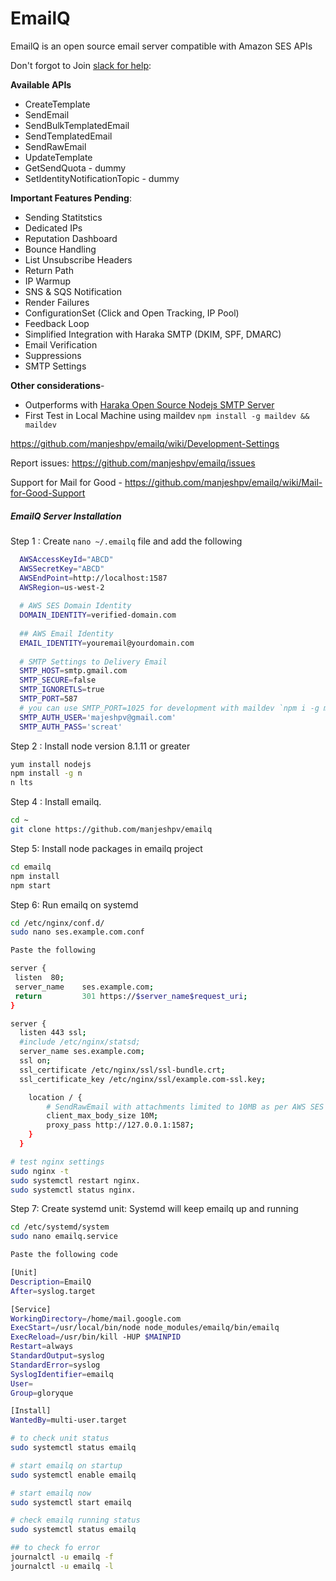 # EmailQ

EmailQ is an open source email server compatible with Amazon SES APIs

Don't forgot to Join [slack for help](https://join.slack.com/t/emailq/shared_invite/enQtMzg4MDA0MDcyMDM2LTFhZTNhYzQwMzVkYWVmODRhYTdiMjI3YTc5ZWMxZDUyOWIxYmI3MDliMWQxMGZlMmQwNzk4Yjg4MmRmOGFjYTU):

**Available APIs**

- CreateTemplate
- SendEmail
- SendBulkTemplatedEmail
- SendTemplatedEmail
- SendRawEmail
- UpdateTemplate
- GetSendQuota - dummy
- SetIdentityNotificationTopic - dummy

**Important Features Pending**:

- Sending Statitstics
- Dedicated IPs
- Reputation Dashboard
- Bounce Handling
- List Unsubscribe Headers
- Return Path
- IP Warmup
- SNS & SQS Notification
- Render Failures
- ConfigurationSet (Click and Open Tracking, IP Pool)
- Feedback Loop
- Simplified Integration with Haraka SMTP (DKIM, SPF, DMARC)
- Email Verification
- Suppressions
- SMTP Settings


**Other considerations**-

- Outperforms with [Haraka Open Source Nodejs SMTP Server](https://github.com/haraka/Haraka)
- First Test in Local Machine using maildev `npm install -g maildev && maildev`

https://github.com/manjeshpv/emailq/wiki/Development-Settings

Report issues: https://github.com/manjeshpv/emailq/issues

Support for Mail for Good - https://github.com/manjeshpv/emailq/wiki/Mail-for-Good-Support

##### EmailQ Server Installation

Step 1 : Create `nano ~/.emailq` file and add the following
```sh
  AWSAccessKeyId="ABCD"
  AWSSecretKey="ABCD"
  AWSEndPoint=http://localhost:1587
  AWSRegion=us-west-2
  
  # AWS SES Domain Identity
  DOMAIN_IDENTITY=verified-domain.com
  
  ## AWS Email Identity
  EMAIL_IDENTITY=youremail@yourdomain.com
  
  # SMTP Settings to Delivery Email
  SMTP_HOST=smtp.gmail.com
  SMTP_SECURE=false
  SMTP_IGNORETLS=true
  SMTP_PORT=587
  # you can use SMTP_PORT=1025 for development with maildev `npm i -g maildev; maildev`
  SMTP_AUTH_USER='majeshpv@gmail.com'
  SMTP_AUTH_PASS='screat'
```

Step 2 : Install node version 8.1.11 or greater
```sh
yum install nodejs
npm install -g n
n lts

```

Step 4 : Install emailq.
```sh
cd ~
git clone https://github.com/manjeshpv/emailq
```

Step 5: Install node packages in emailq project

```sh
cd emailq
npm install
npm start
```

Step 6: Run emailq on systemd

```sh
cd /etc/nginx/conf.d/
sudo nano ses.example.com.conf

Paste the following 

server {
 listen  80;
 server_name    ses.example.com;
 return         301 https://$server_name$request_uri;
}

server {
  listen 443 ssl;
  #include /etc/nginx/statsd;
  server_name ses.example.com;
  ssl on;
  ssl_certificate /etc/nginx/ssl/ssl-bundle.crt;
  ssl_certificate_key /etc/nginx/ssl/example.com-ssl.key;

    location / {
        # SendRawEmail with attachments limited to 10MB as per AWS SES Limits
        client_max_body_size 10M;
        proxy_pass http://127.0.0.1:1587;
    }
  }

# test nginx settings
sudo nginx -t
sudo systemctl restart nginx.
sudo systemctl status nginx.
```

Step 7: Create systemd unit: Systemd will keep emailq up and running

```sh
cd /etc/systemd/system
sudo nano emailq.service

Paste the following code

[Unit]
Description=EmailQ
After=syslog.target

[Service]
WorkingDirectory=/home/mail.google.com
ExecStart=/usr/local/bin/node node_modules/emailq/bin/emailq
ExecReload=/usr/bin/kill -HUP $MAINPID
Restart=always
StandardOutput=syslog
StandardError=syslog
SyslogIdentifier=emailq
User=
Group=gloryque

[Install]
WantedBy=multi-user.target

# to check unit status
sudo systemctl status emailq

# start emailq on startup
sudo systemctl enable emailq

# start emailq now
sudo systemctl start emailq

# check emailq running status
sudo systemctl status emailq

## to check fo error
journalctl -u emailq -f
journalctl -u emailq -l
```

